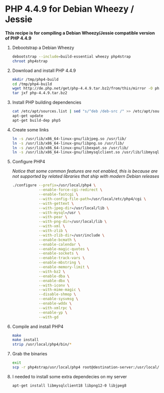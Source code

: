 PHP 4.4.9 for Debian Wheezy / Jessie
====================================

**This recipe is for compiling a Debian Wheezy/Jessie compatible version of PHP 4.4.9**


1. Debootstrap a Debian Wheezy
    ```bash
    debootstrap --include=build-essential wheezy php4strap
    chroot php4strap
    ```


2. Download and install PHP 4.4.9
    ```bash
    mkdir /tmp/php4-build
    cd /tmp/php4-build
    wget http://de.php.net/get/php-4.4.9.tar.bz2/from/this/mirror -O php-4.4.9.tar.bz2
    tar jxf php-4.4.9.tar.bz2
    ```


3. Install PHP building dependencies
    ```bash
    cat /etc/apt/sources.list | sed "s/^deb /deb-src /" >> /etc/apt/sources.list
    apt-get update
    apt-get build-dep php5
    ```

4. Create some links
    ```bash
    ln -s /usr/lib/x86_64-linux-gnu/libjpeg.so /usr/lib/
    ln -s /usr/lib/x86_64-linux-gnu/libpng.so /usr/lib/
    ln -s /usr/lib/x86_64-linux-gnu/libexpat.so /usr/lib/
    ln -s /usr/lib/x86_64-linux-gnu/libmysqlclient.so /usr/lib/libmysqlclient.so
    ```

4. Configure PHP4

    *Notice that some common features are not enabled, this is because are not supported by related libraries that ship with modern Debian releases*

    ```bash
    ./configure --prefix=/usr/local/php4 \
                --enable-force-cgi-redirect \
                --enable-fastcgi \
                --with-config-file-path=/usr/local/etc/php4/cgi \
                --with-gettext \
                --with-jpeg-dir=/usr/local/lib \
                --with-mysql=/usr \
                --with-pear \
                --with-png-dir=/usr/local/lib \
                --with-xml \
                --with-zlib \
                --with-zlib-dir=/usr/include \
                --enable-bcmath \
                --enable-calendar \
                --enable-magic-quotes \
                --enable-sockets \
                --enable-track-vars \
                --enable-mbstring \
                --enable-memory-limit \
                --with-bz2 \
                --enable-dba \
                --enable-dbx \
                --with-iconv \
                --with-mime-magic \
                --disable-shmop \
                --enable-sysvmsg \
                --enable-wddx \
                --with-xmlrpc \
                --enable-yp \
                --with-gd
    ```

5. Compile and install PHP4
    ```bash
    make
    make install
    strip /usr/local/php4/bin/*
    ```


6. Grab the binaries
    ```bash
    exit
    scp -r php4strap/usr/local/php4 root@destination-server:/usr/local/
    ```


7. I needed to install some extra dependecies on my server
    ```bash
    apt-get install libmysqlclient18 libpng12-0 libjpeg8
    ```

